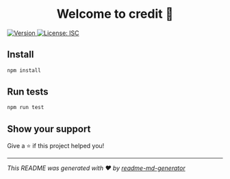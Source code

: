 <h1 align="center">Welcome to credit 👋</h1>
<p>
  <a href="https://www.npmjs.com/package/credit" target="_blank">
    <img alt="Version" src="https://img.shields.io/npm/v/credit.svg">
  </a>
  <a href="#" target="_blank">
    <img alt="License: ISC" src="https://img.shields.io/badge/License-ISC-yellow.svg" />
  </a>
</p>

## Install

```sh
npm install
```

## Run tests

```sh
npm run test
```

## Show your support

Give a ⭐️ if this project helped you!

***
_This README was generated with ❤️ by [readme-md-generator](https://github.com/kefranabg/readme-md-generator)_